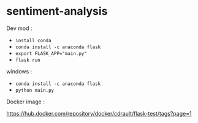 # sentiment-analysis


Dev mod :
- `install conda`
- `conda install -c anaconda flask`
- `export FLASK_APP="main.py"`
- `flask run`


windows : 
- `conda install -c anaconda flask`
- `python main.py`

Docker image : 

https://hub.docker.com/repository/docker/cdrault/flask-test/tags?page=1
